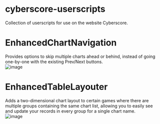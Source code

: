 # cyberscore-userscripts
Collection of userscripts for use on the website Cyberscore.

# EnhancedChartNavigation
Provides options to skip multiple charts ahead or behind, instead of going one-by-one with the existing Prev/Next buttons.  
![image](https://user-images.githubusercontent.com/1928024/155353768-b69707d1-8685-4f11-8cb2-3ff2f94fe891.png)

# EnhancedTableLayouter
Adds a two-dimensional chart layout to certain games where there are multiple groups containing the same chart list, allowing you to easily see and update your records in every group for a single chart name.  
![image](https://user-images.githubusercontent.com/1928024/203175803-cadaa1e9-6ea8-4213-b87e-9eecc3c486d1.png)
